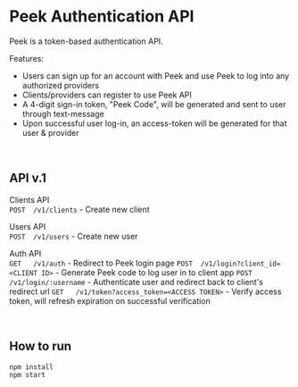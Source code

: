 # Peek Authentication API

Peek is a token-based authentication API. 


Features:
- Users can sign up for an account with Peek and use Peek to log into any authorized providers
- Clients/providers can register to use Peek API
- A 4-digit sign-in token, "Peek Code", will be generated and sent to user through text-message
- Upon successful user log-in, an access-token will be generated for that user & provider

<br>

## API v.1

Clients API <br>
`POST  /v1/clients` - Create new client

Users API <br>
`POST  /v1/users` - Create new user

Auth API <br>
`GET   /v1/auth` - Redirect to Peek login page
`POST  /v1/login?client_id=<CLIENT ID>` - Generate Peek code to log user in to client app
`POST  /v1/login/:username` - Authenticate user and redirect back to client's redirect url
`GET   /v1/token?access_token=<ACCESS TOKEN>` - Verify access token, will refresh expiration on successful verification

<br>

## How to run
```
npm install
npm start
```
